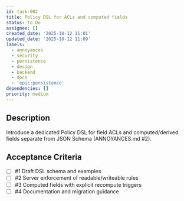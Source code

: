 ```yaml
---
id: task-002
title: Policy DSL for ACLs and computed fields
status: To Do
assignee: []
created_date: '2025-10-12 11:01'
updated_date: '2025-10-12 11:09'
labels:
  - annoyances
  - security
  - persistence
  - design
  - backend
  - docs
  - 'epic:persistence'
dependencies: []
priority: medium
---
```


## Description

<!-- SECTION:DESCRIPTION:BEGIN -->
Introduce a dedicated Policy DSL for field ACLs and computed/derived fields separate from JSON Schema (ANNOYANCES.md #2).
<!-- SECTION:DESCRIPTION:END -->

## Acceptance Criteria
<!-- AC:BEGIN -->
- [ ] #1 Draft DSL schema and examples
- [ ] #2 Server enforcement of readable/writeable rules
- [ ] #3 Computed fields with explicit recompute triggers
- [ ] #4 Documentation and migration guidance
<!-- AC:END -->
